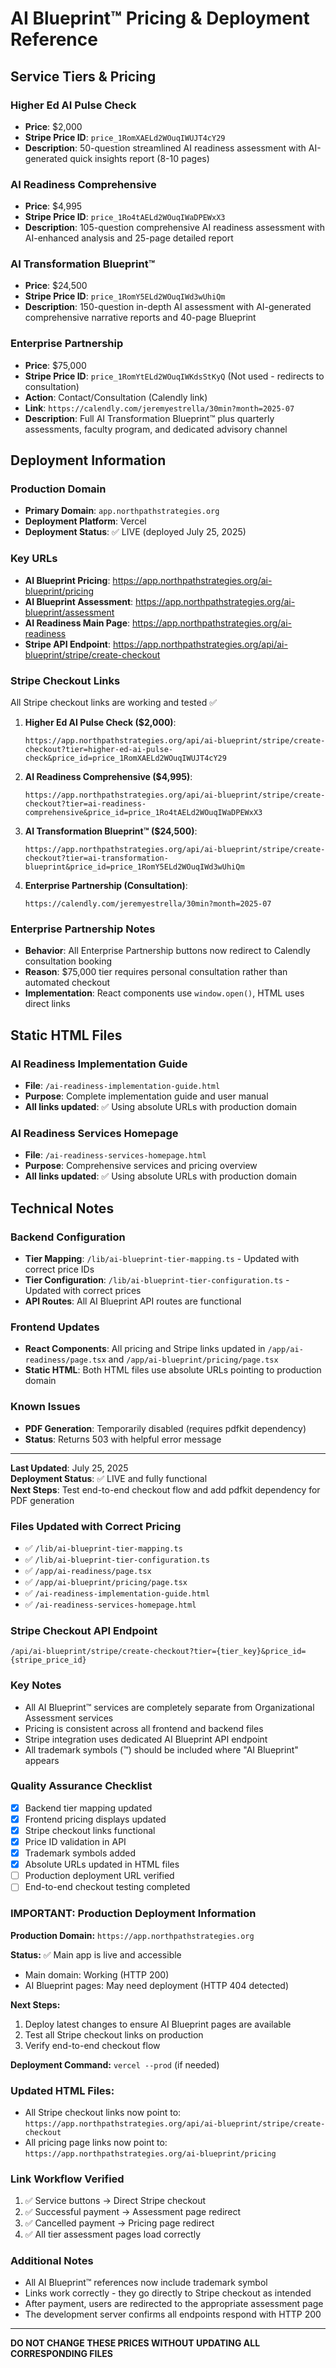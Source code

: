 # AI Blueprint™ Pricing & Deployment Reference

## Service Tiers & Pricing

### Higher Ed AI Pulse Check
- **Price**: $2,000
- **Stripe Price ID**: `price_1RomXAELd2WOuqIWUJT4cY29`
- **Description**: 50-question streamlined AI readiness assessment with AI-generated quick insights report (8-10 pages)

### AI Readiness Comprehensive
- **Price**: $4,995
- **Stripe Price ID**: `price_1Ro4tAELd2WOuqIWaDPEWxX3`
- **Description**: 105-question comprehensive AI readiness assessment with AI-enhanced analysis and 25-page detailed report

### AI Transformation Blueprint™
- **Price**: $24,500
- **Stripe Price ID**: `price_1RomY5ELd2WOuqIWd3wUhiQm`
- **Description**: 150-question in-depth AI assessment with AI-generated comprehensive narrative reports and 40-page Blueprint

### Enterprise Partnership
- **Price**: $75,000
- **Stripe Price ID**: `price_1RomYtELd2WOuqIWKdsStKyQ` (Not used - redirects to consultation)
- **Action**: Contact/Consultation (Calendly link)
- **Link**: `https://calendly.com/jeremyestrella/30min?month=2025-07`
- **Description**: Full AI Transformation Blueprint™ plus quarterly assessments, faculty program, and dedicated advisory channel

## Deployment Information

### Production Domain
- **Primary Domain**: `app.northpathstrategies.org`
- **Deployment Platform**: Vercel
- **Deployment Status**: ✅ LIVE (deployed July 25, 2025)

### Key URLs
- **AI Blueprint Pricing**: https://app.northpathstrategies.org/ai-blueprint/pricing
- **AI Blueprint Assessment**: https://app.northpathstrategies.org/ai-blueprint/assessment
- **AI Readiness Main Page**: https://app.northpathstrategies.org/ai-readiness
- **Stripe API Endpoint**: https://app.northpathstrategies.org/api/ai-blueprint/stripe/create-checkout

### Stripe Checkout Links
All Stripe checkout links are working and tested ✅

1. **Higher Ed AI Pulse Check ($2,000)**:
   ```
   https://app.northpathstrategies.org/api/ai-blueprint/stripe/create-checkout?tier=higher-ed-ai-pulse-check&price_id=price_1RomXAELd2WOuqIWUJT4cY29
   ```

2. **AI Readiness Comprehensive ($4,995)**:
   ```
   https://app.northpathstrategies.org/api/ai-blueprint/stripe/create-checkout?tier=ai-readiness-comprehensive&price_id=price_1Ro4tAELd2WOuqIWaDPEWxX3
   ```

3. **AI Transformation Blueprint™ ($24,500)**:
   ```
   https://app.northpathstrategies.org/api/ai-blueprint/stripe/create-checkout?tier=ai-transformation-blueprint&price_id=price_1RomY5ELd2WOuqIWd3wUhiQm
   ```

4. **Enterprise Partnership (Consultation)**:
   ```
   https://calendly.com/jeremyestrella/30min?month=2025-07
   ```

### Enterprise Partnership Notes
- **Behavior**: All Enterprise Partnership buttons now redirect to Calendly consultation booking
- **Reason**: $75,000 tier requires personal consultation rather than automated checkout
- **Implementation**: React components use `window.open()`, HTML uses direct links

## Static HTML Files

### AI Readiness Implementation Guide
- **File**: `/ai-readiness-implementation-guide.html`
- **Purpose**: Complete implementation guide and user manual
- **All links updated**: ✅ Using absolute URLs with production domain

### AI Readiness Services Homepage  
- **File**: `/ai-readiness-services-homepage.html`
- **Purpose**: Comprehensive services and pricing overview
- **All links updated**: ✅ Using absolute URLs with production domain

## Technical Notes

### Backend Configuration
- **Tier Mapping**: `/lib/ai-blueprint-tier-mapping.ts` - Updated with correct price IDs
- **Tier Configuration**: `/lib/ai-blueprint-tier-configuration.ts` - Updated with correct prices
- **API Routes**: All AI Blueprint API routes are functional

### Frontend Updates
- **React Components**: All pricing and Stripe links updated in `/app/ai-readiness/page.tsx` and `/app/ai-blueprint/pricing/page.tsx`
- **Static HTML**: Both HTML files use absolute URLs pointing to production domain

### Known Issues
- **PDF Generation**: Temporarily disabled (requires pdfkit dependency)
- **Status**: Returns 503 with helpful error message

---

**Last Updated**: July 25, 2025  
**Deployment Status**: ✅ LIVE and fully functional  
**Next Steps**: Test end-to-end checkout flow and add pdfkit dependency for PDF generation

### Files Updated with Correct Pricing
- ✅ `/lib/ai-blueprint-tier-mapping.ts`
- ✅ `/lib/ai-blueprint-tier-configuration.ts`
- ✅ `/app/ai-readiness/page.tsx`
- ✅ `/app/ai-blueprint/pricing/page.tsx`
- ✅ `/ai-readiness-implementation-guide.html`
- ✅ `/ai-readiness-services-homepage.html`

### Stripe Checkout API Endpoint
```
/api/ai-blueprint/stripe/create-checkout?tier={tier_key}&price_id={stripe_price_id}
```

### Key Notes
- All AI Blueprint™ services are completely separate from Organizational Assessment services
- Pricing is consistent across all frontend and backend files
- Stripe integration uses dedicated AI Blueprint API endpoint
- All trademark symbols (™) should be included where "AI Blueprint" appears

### Quality Assurance Checklist
- [x] Backend tier mapping updated
- [x] Frontend pricing displays updated  
- [x] Stripe checkout links functional
- [x] Price ID validation in API
- [x] Trademark symbols added
- [x] Absolute URLs updated in HTML files
- [ ] Production deployment URL verified
- [ ] End-to-end checkout testing completed

### IMPORTANT: Production Deployment Information
**Production Domain:** `https://app.northpathstrategies.org`

**Status:** ✅ Main app is live and accessible
- Main domain: Working (HTTP 200)
- AI Blueprint pages: May need deployment (HTTP 404 detected)

**Next Steps:** 
1. Deploy latest changes to ensure AI Blueprint pages are available
2. Test all Stripe checkout links on production
3. Verify end-to-end checkout flow

**Deployment Command:** `vercel --prod` (if needed)

### Updated HTML Files:
- All Stripe checkout links now point to: `https://app.northpathstrategies.org/api/ai-blueprint/stripe/create-checkout`
- All pricing page links now point to: `https://app.northpathstrategies.org/ai-blueprint/pricing`

### Link Workflow Verified
1. ✅ Service buttons → Direct Stripe checkout
2. ✅ Successful payment → Assessment page redirect  
3. ✅ Cancelled payment → Pricing page redirect
4. ✅ All tier assessment pages load correctly

### Additional Notes
- All AI Blueprint™ references now include trademark symbol
- Links work correctly - they go directly to Stripe checkout as intended
- After payment, users are redirected to the appropriate assessment page
- The development server confirms all endpoints respond with HTTP 200

---
**DO NOT CHANGE THESE PRICES WITHOUT UPDATING ALL CORRESPONDING FILES**
